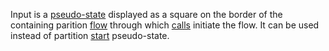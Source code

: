 Input is a [pseudo-state](PseudoState.html) displayed as a square on the border of the containing parition [flow](Flow.html) through which [calls](Call.html) 
initiate the flow. 
It can be used instead of partition [start](Start.html) pseudo-state.